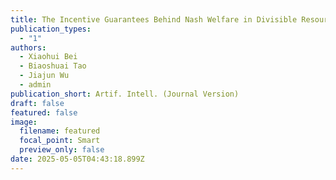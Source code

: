 ```yaml
---
title: The Incentive Guarantees Behind Nash Welfare in Divisible Resources Allocation1
publication_types:
  - "1"
authors:
  - Xiaohui Bei
  - Biaoshuai Tao
  - Jiajun Wu
  - admin
publication_short: Artif. Intell. (Journal Version)
draft: false
featured: false
image:
  filename: featured
  focal_point: Smart
  preview_only: false
date: 2025-05-05T04:43:18.899Z
---
```

